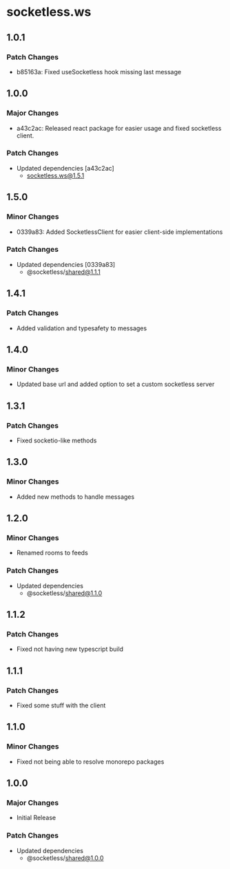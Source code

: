 # socketless.ws

## 1.0.1

### Patch Changes

- b85163a: Fixed useSocketless hook missing last message

## 1.0.0

### Major Changes

- a43c2ac: Released react package for easier usage and fixed socketless client.

### Patch Changes

- Updated dependencies [a43c2ac]
  - socketless.ws@1.5.1

## 1.5.0

### Minor Changes

- 0339a83: Added SocketlessClient for easier client-side implementations

### Patch Changes

- Updated dependencies [0339a83]
  - @socketless/shared@1.1.1

## 1.4.1

### Patch Changes

- Added validation and typesafety to messages

## 1.4.0

### Minor Changes

- Updated base url and added option to set a custom socketless server

## 1.3.1

### Patch Changes

- Fixed socketio-like methods

## 1.3.0

### Minor Changes

- Added new methods to handle messages

## 1.2.0

### Minor Changes

- Renamed rooms to feeds

### Patch Changes

- Updated dependencies
  - @socketless/shared@1.1.0

## 1.1.2

### Patch Changes

- Fixed not having new typescript build

## 1.1.1

### Patch Changes

- Fixed some stuff with the client

## 1.1.0

### Minor Changes

- Fixed not being able to resolve monorepo packages

## 1.0.0

### Major Changes

- Initial Release

### Patch Changes

- Updated dependencies
  - @socketless/shared@1.0.0
